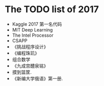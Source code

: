 # The TODO list of 2017

* Kaggle 2017 第一名代码
* MIT Deep Learning
* The Intel Processor
* CSAPP
* 《挑战程序设计》
* 《编程珠玑》
* 组合数学
* 《九成宫醴泉铭》
* 摸到篮筐.
* 《新编大学俄语》第一册.


